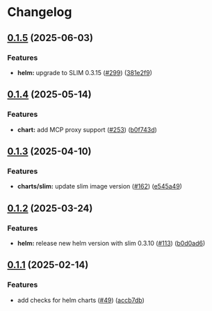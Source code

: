 # Changelog

## [0.1.5](https://github.com/agntcy/slim/compare/slim-helm-v0.1.4...slim-helm-v0.1.5) (2025-06-03)


### Features

* **helm:** upgrade to SLIM 0.3.15 ([#299](https://github.com/agntcy/slim/issues/299)) ([381e2f9](https://github.com/agntcy/slim/commit/381e2f9376c86c06233112982c9a9867972c19f3))

## [0.1.4](https://github.com/agntcy/slim/compare/slim-helm-v0.1.3...slim-helm-v0.1.4) (2025-05-14)


### Features

* **chart:** add MCP proxy support ([#253](https://github.com/agntcy/slim/issues/253)) ([b0f743d](https://github.com/agntcy/slim/commit/b0f743d9da02d6ef711d7ec4d8752ab47258ad44))

## [0.1.3](https://github.com/agntcy/slim/compare/slim-helm-v0.1.2...slim-helm-v0.1.3) (2025-04-10)


### Features

* **charts/slim:** update slim image version ([#162](https://github.com/agntcy/slim/issues/162)) ([e545a49](https://github.com/agntcy/slim/commit/e545a49e26fa0b860a658fa0e9fa4640c5b64694))

## [0.1.2](https://github.com/agntcy/slim/compare/slim-helm-v0.1.1...slim-helm-v0.1.2) (2025-03-24)


### Features

* **helm:** release new helm version with slim 0.3.10 ([#113](https://github.com/agntcy/slim/issues/113)) ([b0d0ad6](https://github.com/agntcy/slim/commit/b0d0ad6e6cb75be999b79e1d93d491c4ae59668b))

## [0.1.1](https://github.com/agntcy/slim/compare/slim-helm-v0.1.0...slim-helm-v0.1.1) (2025-02-14)


### Features

* add checks for helm charts ([#49](https://github.com/agntcy/slim/issues/49)) ([accb7db](https://github.com/agntcy/slim/commit/accb7db30da76dfa7c7eab8688edda6cfad9c768))
